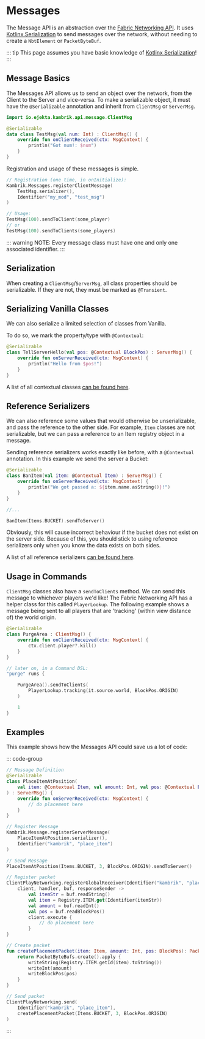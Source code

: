 
# Messages


The Message API is an abstraction over 
the [Fabric Networking API](https://github.com/FabricMC/fabric/tree/1.17/fabric-networking-api-v1). 
It uses [Kotlinx.Serialization](https://github.com/Kotlin/kotlinx.serialization)
to send messages over the network, without needing to create a `NbtElement` or `PacketByteBuf`.

::: tip
This page assumes you have basic knowledge of [Kotlinx Serialization](https://github.com/Kotlin/kotlinx.serialization)!
:::


## Message Basics

The Messages API allows us to send an object over the network, from the Client to the Server and vice-versa. 
To make a serializable object, it must have the `@Serializable` annotation 
and inherit from `ClientMsg` or `ServerMsg`.

```kotlin
import io.ejekta.kambrik.api.message.ClientMsg

@Serializable
data class TestMsg(val num: Int) : ClientMsg() {
	override fun onClientReceived(ctx: MsgContext) {
		println("Got num!: $num")
	}
}
```

Registration and usage of these messages is simple.

```kotlin
// Registration (one time, in onInitialize):
Kambrik.Messages.registerClientMessage(
	TestMsg.serializer(), 
	Identifier("my_mod", "test_msg")
)

// Usage:
TestMsg(100).sendToClient(some_player)
// or
TestMsg(100).sendToClients(some_players)
```

::: warning
NOTE: Every message class must have one and only one associated identifier.
:::



## Serialization

When creating a `ClientMsg`/`ServerMsg`, all class properties should be serializable.
If they are not, they must be marked as `@Transient`.

## Serializing Vanilla Classes

We can also serialize a limited selection of classes from Vanilla. 

To do so, we mark the property/type with `@Contextual`:

```kotlin
@Serializable
class TellServerHello(val pos: @Contextual BlockPos) : ServerMsg() {
    override fun onServerReceived(ctx: MsgContext) {
        println("Hello from $pos!")
    }
}
```

A list of all contextual classes [can be found here](https://github.com/ejektaflex/Kambrik/blob/master/src/main/java/io/ejekta/kambrik/api/serial/KambrikSerialApi.kt).

## Reference Serializers


We can also reference some values that would otherwise be unserializable, and pass the reference to the other side. For example, `Item` classes are not serializable, but we can pass a reference to an Item registry object in a message.

Sending reference serializers works exactly like before, with a `@Contextual` annotation. In this example we send the server a Bucket:

```kotlin
@Serializable
class BanItem(val item: @Contextual Item) : ServerMsg() {
    override fun onServerReceived(ctx: MsgContext) {
        println("We got passed a: ${item.name.asString()}!")
    }
}

//...

BanItem(Items.BUCKET).sendToServer()
```

Obviously, this will cause incorrect behaviour if the bucket does not exist on the server side. Because of this, you should
stick to using reference serializers only when you know the data exists on both sides.

A list of all reference serializers [can be found here](https://github.com/ejektaflex/Kambrik/blob/master/src/main/java/io/ejekta/kambrik/api/serial/KambrikSerialApi.kt).



## Usage in Commands

`ClientMsg` classes also have a `sendToClients` method. We can send this 
message to whichever players we'd like! The Fabric Networking API has a
helper class for this called `PlayerLookup`. The following example shows
a message being sent to all players that are 'tracking' (within view distance of)
the world origin.


```kotlin
@Serializable
class PurgeArea : ClientMsg() {
	override fun onClientReceived(ctx: MsgContext) {
		ctx.client.player?.kill()
	}
}

// later on, in a Command DSL:
"purge" runs {

	PurgeArea().sendToClients(
		PlayerLookup.tracking(it.source.world, BlockPos.ORIGIN)
	)

	1
}

```


## Examples

This example shows how the Messages API could save us a lot of code:

::: code-group

```kotlin [Kambrik]
// Message Definition
@Serializable
class PlaceItemAtPosition(
    val item: @Contextual Item, val amount: Int, val pos: @Contextual BlockPos
) : ServerMsg() {
    override fun onServerReceived(ctx: MsgContext) {
        // do placement here
    }
}

// Register Message
Kambrik.Message.registerServerMessage(
	PlaceItemAtPosition.serializer(), 
	Identifier("kambrik", "place_item")
)

// Send Message
PlaceItemAtPosition(Items.BUCKET, 3, BlockPos.ORIGIN).sendToServer()
```

```kotlin [Vanilla/Fabric]
// Register packet
ClientPlayNetworking.registerGlobalReceiver(Identifier("kambrik", "place_item")) { 
	client, handler, buf, responseSender ->
		val itemStr = buf.readString()
		val item = Registry.ITEM.get(Identifier(itemStr))
		val amount = buf.readInt()
		val pos = buf.readBlockPos()
		client.execute {
			// do placement here
		}
}

// Create packet
fun createPlacementPacket(item: Item, amount: Int, pos: BlockPos): PacketByteBuf {
	return PacketByteBufs.create().apply {
		writeString(Registry.ITEM.getId(item).toString())
		writeInt(amount)
		writeBlockPos(pos)
	}
}

// Send packet
ClientPlayNetworking.send(
	Identifier("kambrik", "place_item"), 
	createPlacementPacket(Items.BUCKET, 3, BlockPos.ORIGIN)
)
```

:::